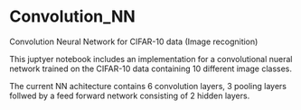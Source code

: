 # Convolution_NN
Convolution Neural Network for CIFAR-10 data (Image recognition)

This juptyer notebook includes an implementation for a convolutional nueral network
trained on the CIFAR-10 data containing 10 different image classes. 

The current NN achitecture contains 6 convolution layers, 3 pooling layers follwed by 
a feed forward network consisting of 2 hidden layers. 
